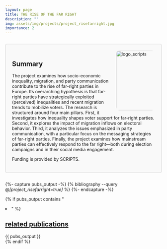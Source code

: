 ```yaml
---
layout: page
title: THE RISE OF THE FAR RIGHT
description: ""
img: assets/img/projects/project_risefarright.jpg
importance: 2
---
```


<div style="border: 1px solid #ccc; border-radius: 5px; padding: 1.5em; margin: 2em 0; background-color: #f9f9f9;">

  <div style="float: right; display: flex; flex-direction: column; align-items: flex-end; gap: 10px; margin-left: 10px; margin-bottom: 10px;">
      <img src="{{ '/assets/img/projects/logo_scripts.png' | relative_url }}" alt="logo_scripts" style="width: 20vw; max-width: 125px; height: auto; border-radius: 10px;">
  </div>

  <h2>
    Summary
  </h2>
  
  <p>
    The project examines how socio-economic inequality, migration, and party communication contribute to the rise of far-right parties in Europe. Its overarching hypothesis is that far-right parties have strategically exploited (perceived) inequalities and recent migration trends to mobilize voters. The research is structured around four main pillars. First, it investigates how inequality shapes voter support for far-right parties. Second, it explores the impact of migration inflows on electoral behavior. Third, it analyzes the issues emphasized in party communication, with a particular focus on the messaging strategies of far-right parties. Finally, the project examines how mainstream parties can effectively respond to the far right—both during election campaigns and in their social media engagement.
  </p>
  <p>
    Funding is provided by SCRIPTS.
  </p>

</div>

{%- capture pubs_output -%}
  {% bibliography --query @*[project_risefarright=true]* %}
{%- endcapture -%}

{% if pubs_output contains "<li>" %}
  <div>
    <h2>
      <a href="{{ '/publications/' | relative_url }}" style="color: inherit">
        related publications
      </a>
    </h2>
    <div class="publications">
      {{ pubs_output }}
    </div>
  </div>
{% endif %}